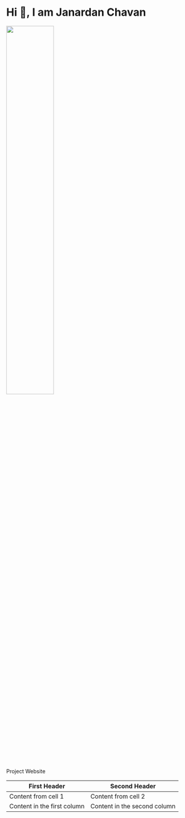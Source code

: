 # Hi 👋, I am Janardan Chavan
<img src="https://github.com/janardanchavan/janardanchavan.github.io/blob/master/Me.jpg" width="50%" height="50%">

Project Website

First Header | Second Header
------------ | -------------
Content from cell 1 | Content from cell 2
Content in the first column | Content in the second column
